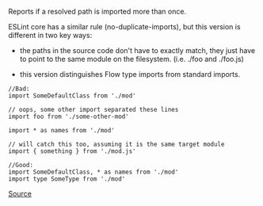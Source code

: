 Reports if a resolved path is imported more than once.

ESLint core has a similar rule (no-duplicate-imports), but this version is different in two key ways:

* the paths in the source code don't have to exactly match, they just have to point to the same module on the 
filesystem. (i.e. ./foo and ./foo.js)

* this version distinguishes Flow type imports from standard imports.

```
//Bad:
import SomeDefaultClass from './mod'

// oops, some other import separated these lines
import foo from './some-other-mod'

import * as names from './mod'

// will catch this too, assuming it is the same target module
import { something } from './mod.js'

//Good:
import SomeDefaultClass, * as names from './mod'
import type SomeType from './mod'
```

[Source](https://github.com/benmosher/eslint-plugin-import/blob/master/docs/rules/no-duplicates.md)
